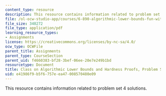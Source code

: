 ```yaml
---
content_type: resource
description: This resource contains information related to problem set 4 solutions.
file: /ol-ocw-studio-app/courses/6-890-algorithmic-lower-bounds-fun-with-hardness-proofs-fall-2014/e41986f9b5f6757eea47008570480e09_MIT6_890F14_ps4-solutions.pdf
file_size: 340272
file_type: application/pdf
learning_resource_types:
- Assignments
license: https://creativecommons.org/licenses/by-nc-sa/4.0/
ocw_type: OCWFile
parent_title: Assignments
parent_type: CourseSection
parent_uid: f4660383-bf28-3bef-06ee-20e7e249b1bd
resourcetype: Document
title: Class on Algorithmic Lower Bounds and Hardness Proofs, Problem Set 4 Solutions
uid: e41986f9-b5f6-757e-ea47-008570480e09
---
```

This resource contains information related to problem set 4 solutions.